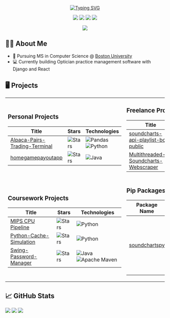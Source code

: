<p align="center">
  <a href="https://git.io/typing-svg"><img src="https://readme-typing-svg.demolab.com?font=Fira+Code&size=21&pause=1000&color=00E5F7&center=true&vCenter=true&multiline=true&width=435&height=100&lines=Aidan+Alrawi;CS+MS+Boston+University" alt="Typing SVG" /></a>
</p>

<p align="center">
  <a href="https://aidanalr.dev"><img src="https://img.shields.io/badge/Website-aidanalr.dev-red?style=flat-square"></a>  
  <a href="https://www.aidanalr.dev/static/CV.95884c73a84a.pdf"><img src="https://img.shields.io/badge/PDF-CV-red?style=flat-square&logo=adobe"></a>  
  <a href="https://www.linkedin.com/in/aidanalrawi"><img src="https://img.shields.io/badge/-Linkedin-blue?style=flat-square&logo=linkedin"></a>
  <a href="mailto:aidanalrawi@icloud.com"><img src="https://img.shields.io/badge/-Email-red?style=flat-square&logo=gmail&logoColor=white"></a>
</p>

<p align="center">
  <a href="https://github.com/aidanalr">
    <img src="https://github-stats-alpha.vercel.app/api?username=aidanalr&cc=22272e&tc=37BCF6&ic=fff&bc=0000">
  </a>
</p>

## 👨‍🎓 About Me

- 📖 Pursuing MS in Computer Science @ [Boston University](https://www.bu.edu/met/degrees-certificates/ms-computer-science/)
- 💻 Currently building Optician practice management software with Django and React

## 🖥️ Projects

<table>
<tr>
<td width="50%">

### Personal Projects

| Title | Stars | Technologies |
|-------|-------|--------------|
| [Alpaca-Pairs-Trading-Terminal](https://github.com/AidanAlr/Alpaca-Pairs-Trading-Terminal) | <img alt="Stars" src="https://img.shields.io/github/stars/AidanAlr/Alpaca-Pairs-Trading-Terminal?style=flat-square&labelColor=black"/> | ![Pandas](https://img.shields.io/badge/pandas-%23150458.svg?style=for-the-badge&logo=pandas&logoColor=white) ![Python](https://img.shields.io/badge/python-3670A0?style=for-the-badge&logo=python&logoColor=ffdd54) |
| [homegamepayoutapp](https://github.com/AidanAlr/homegamepayoutapp) | <img alt="Stars" src="https://img.shields.io/github/stars/AidanAlr/homegamepayoutapp?style=flat-square&labelColor=black"/> | ![Java](https://img.shields.io/badge/java-%23ED8B00.svg?style=for-the-badge&logo=java&logoColor=white) |

</td>
<td width="50%">

### Freelance Projects

| Title | Stars | Technologies |
|-------|-------|--------------|
| [soundcharts-api-playlist-bot-public](https://github.com/AidanAlr/soundcharts-api-playlist-bot-public) | <img alt="Stars" src="https://img.shields.io/github/stars/AidanAlr/soundcharts-api-playlist-bot-public?style=flat-square&labelColor=black"/> | ![Python](https://img.shields.io/badge/python-3670A0?style=for-the-badge&logo=python&logoColor=ffdd54) ![Pandas](https://img.shields.io/badge/pandas-%23150458.svg?style=for-the-badge&logo=pandas&logoColor=white) |
| [Multithreaded-Soundcharts-Webscraper](https://github.com/AidanAlr/Multithreaded-Soundcharts-Webscraper) | <img alt="Stars" src="https://img.shields.io/github/stars/AidanAlr/Multithreaded-Soundcharts-Webscraper?style=flat-square&labelColor=black"/> | ![Python](https://img.shields.io/badge/python-3670A0?style=for-the-badge&logo=python&logoColor=ffdd54) ![Selenium](https://img.shields.io/badge/-selenium-%43B02A?style=for-the-badge&logo=selenium&logoColor=white) ![Pandas](https://img.shields.io/badge/pandas-%23150458.svg?style=for-the-badge&logo=pandas&logoColor=white) |

</td>
</tr>
<tr>
<td width="50%">

### Coursework Projects

| Title | Stars | Technologies |
|-------|-------|--------------|
| [MIPS CPU Pipeline](https://github.com/AidanAlr/MIPS-CPU-Pipeline) | <img alt="Stars" src="https://img.shields.io/github/stars/AidanAlr/MIPS-CPU-Pipeline?style=flat-square&labelColor=black"/> | ![Python](https://img.shields.io/badge/python-3670A0?style=for-the-badge&logo=python&logoColor=ffdd54) |
| [Python-Cache-Simulation](https://github.com/AidanAlr/Python-Cache-Simulation) | <img alt="Stars" src="https://img.shields.io/github/stars/AidanAlr/Python-Cache-Simulation?style=flat-square&labelColor=black"/> | ![Python](https://img.shields.io/badge/python-3670A0?style=for-the-badge&logo=python&logoColor=ffdd54) |
| [Swing-Password-Manager](https://github.com/AidanAlr/Swing-Password-Manager) | <img alt="Stars" src="https://img.shields.io/github/stars/AidanAlr/Swing-Password-Manager?style=flat-square&labelColor=black"/> | ![Java](https://img.shields.io/badge/java-%23ED8B00.svg?style=for-the-badge&logo=java&logoColor=white) ![Apache Maven](https://img.shields.io/badge/Apache%20Maven-C71A36?style=for-the-badge&logo=Apache%20Maven&logoColor=white) |

</td>
<td width="50%">

### Pip Packages

| Package Name | Downloads | Description |
|--------------|-----------|-------------|
| [soundchartspy](https://pypi.org/project/package-name-1/) | ![Downloads](https://img.shields.io/pypi/dm/soundchartspy.svg) | Python wrapper enabling easier pythonic interaction with the SoundCharts API. |
</td>
</tr>
</table>

## 📈 GitHub Stats

![](http://github-profile-summary-cards.vercel.app/api/cards/profile-details?username=aidanalr&theme=dracula) 
![](http://github-profile-summary-cards.vercel.app/api/cards/repos-per-language?username=aidanalr&theme=dracula) 
![](http://github-profile-summary-cards.vercel.app/api/cards/most-commit-language?username=aidanalr&theme=dracula)
